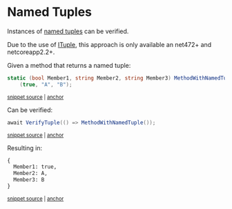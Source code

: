 <!--
GENERATED FILE - DO NOT EDIT
This file was generated by [MarkdownSnippets](https://github.com/SimonCropp/MarkdownSnippets).
Source File: /docs/mdsource/named-tuples.source.md
To change this file edit the source file and then run MarkdownSnippets.
-->

# Named Tuples

Instances of [named tuples](https://docs.microsoft.com/en-us/dotnet/csharp/tuples#named-and-unnamed-tuples) can be verified.

Due to the use of [ITuple](https://docs.microsoft.com/en-us/dotnet/api/system.runtime.compilerservices.ituple), this approach is only available an net472+ and netcoreapp2.2+.

Given a method that returns a named tuple:

<!-- snippet: MethodWithNamedTuple -->
<a id='snippet-methodwithnamedtuple'></a>
```cs
static (bool Member1, string Member2, string Member3) MethodWithNamedTuple() =>
    (true, "A", "B");
```
<sup><a href='/src/Verify.Tests/Serialization/SerializationTests.cs#L1390-L1395' title='Snippet source file'>snippet source</a> | <a href='#snippet-methodwithnamedtuple' title='Start of snippet'>anchor</a></sup>
<!-- endSnippet -->

Can be verified:

<!-- snippet: VerifyTuple -->
<a id='snippet-verifytuple'></a>
```cs
await VerifyTuple(() => MethodWithNamedTuple());
```
<sup><a href='/src/Verify.Tests/Serialization/SerializationTests.cs#L1383-L1387' title='Snippet source file'>snippet source</a> | <a href='#snippet-verifytuple' title='Start of snippet'>anchor</a></sup>
<!-- endSnippet -->

Resulting in:

<!-- snippet: SerializationTests.NamedTuple.verified.txt -->
<a id='snippet-SerializationTests.NamedTuple.verified.txt'></a>
```txt
{
  Member1: true,
  Member2: A,
  Member3: B
}
```
<sup><a href='/src/Verify.Tests/Serialization/SerializationTests.NamedTuple.verified.txt#L1-L5' title='Snippet source file'>snippet source</a> | <a href='#snippet-SerializationTests.NamedTuple.verified.txt' title='Start of snippet'>anchor</a></sup>
<!-- endSnippet -->
